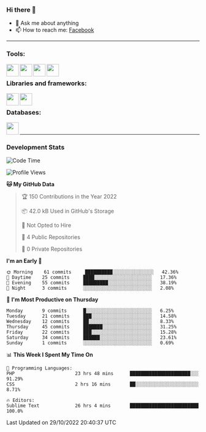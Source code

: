 ### Hi there 👋

<!-- - 🔭 I’m currently working on [huyviet] -->
- 💬 Ask me about anything
- 📫 How to reach me: [Facebook]
<!-- - ⚡ Fun fact: abc -->

---

### Tools:
<img align='left' height="32" width="32" src="https://cdn.jsdelivr.net/npm/simple-icons@4.8.0/icons/phpstorm.svg" />
<img align='left' height="32" width="32" src="https://cdn.jsdelivr.net/npm/simple-icons@4.8.0/icons/sublimetext.svg" />
<img align='left' height="32" width="32" src="https://cdn.jsdelivr.net/npm/simple-icons@4.8.0/icons/laragon.svg" />
<img align='left' height="32" width="32" src="https://cdn.jsdelivr.net/npm/simple-icons@4.8.0/icons/xampp.svg" />
<br>

### Libraries and frameworks:
<img align='left' height="32" width="32" src="https://cdn.jsdelivr.net/npm/simple-icons@4.8.0/icons/laravel.svg" />
<img align='left' height="32" width="32" src="https://cdn.jsdelivr.net/npm/simple-icons@4.8.0/icons/jquery.svg" />
<br>

### Databases:
<img align='left' height="32" width="32" src="https://cdn.jsdelivr.net/npm/simple-icons@4.8.0/icons/mysql.svg" />
<br>

---
### Development Stats
<!--START_SECTION:waka-->
![Code Time](http://img.shields.io/badge/Code%20Time-280%20hrs%2033%20mins-blue)

![Profile Views](http://img.shields.io/badge/Profile%20Views-1-blue)

**🐱 My GitHub Data** 

> 🏆 150 Contributions in the Year 2022
 > 
> 📦 42.0 kB Used in GitHub's Storage 
 > 
> 🚫 Not Opted to Hire
 > 
> 📜 4 Public Repositories 
 > 
> 🔑 0 Private Repositories  
 > 
**I'm an Early 🐤** 

```text
🌞 Morning    61 commits     ██████████░░░░░░░░░░░░░░░   42.36% 
🌆 Daytime    25 commits     ████░░░░░░░░░░░░░░░░░░░░░   17.36% 
🌃 Evening    55 commits     █████████░░░░░░░░░░░░░░░░   38.19% 
🌙 Night      3 commits      ░░░░░░░░░░░░░░░░░░░░░░░░░   2.08%

```
📅 **I'm Most Productive on Thursday** 

```text
Monday       9 commits      █░░░░░░░░░░░░░░░░░░░░░░░░   6.25% 
Tuesday      21 commits     ███░░░░░░░░░░░░░░░░░░░░░░   14.58% 
Wednesday    12 commits     ██░░░░░░░░░░░░░░░░░░░░░░░   8.33% 
Thursday     45 commits     ███████░░░░░░░░░░░░░░░░░░   31.25% 
Friday       22 commits     ███░░░░░░░░░░░░░░░░░░░░░░   15.28% 
Saturday     34 commits     ██████░░░░░░░░░░░░░░░░░░░   23.61% 
Sunday       1 commits      ░░░░░░░░░░░░░░░░░░░░░░░░░   0.69%

```


📊 **This Week I Spent My Time On** 

```text
💬 Programming Languages: 
PHP                      23 hrs 48 mins      ██████████████████████░░░   91.29% 
CSS                      2 hrs 16 mins       ██░░░░░░░░░░░░░░░░░░░░░░░   8.71%

🔥 Editors: 
Sublime Text             26 hrs 4 mins       █████████████████████████   100.0%

```


 Last Updated on 29/10/2022 20:40:37 UTC
<!--END_SECTION:waka-->

[huyviet]: https://huyviet.vn/
[Facebook]: https://www.facebook.com/profile.php?id=100075294702642

